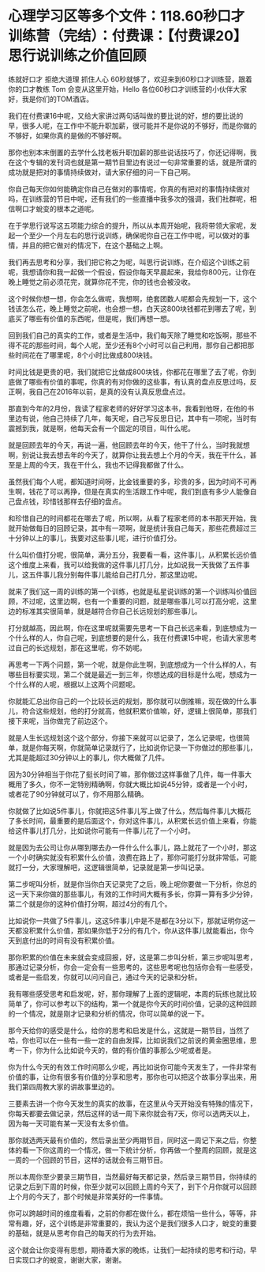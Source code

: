 # 心理学习区等多个文件：118.60秒口才训练营（完结）：付费课：【付费课20】思行说训练之价值回顾

练就好口才 拒绝大道理 抓住人心 60秒就够了，欢迎来到60秒口才训练营，跟着你的口才教练 Tom 会变从这里开始，Hello 各位60秒口才训练营的小伙伴大家好，我是你们的TOM酒店。

我们在付费课16中呢，又给大家讲过两句话叫做的要比说的好，想的要比说的早，很多人呢，在工作中不能升职加薪，很可能并不是你说的不够好，而是你做的不够好，如果你真的是做的不够好啊。

那你也别本末倒置的去学什么找老板升职加薪的那些说话技巧了，你还记得啊，我在这个专辑的发刊词也就是第一期节目里边有说过一句非常重要的话，就是所谓的成功就是把对的事情持续做对，请大家仔细的问一下自己啊。

你自己每天你如何能确定你自己在做对的事情呢，你真的有把对的事情持续做对吗，在训练营的节目中呢，还有我们的一些直播中我多次的强调，我们社群呢，相信啊口才蛻变的根本之道呢。

在于学思行说写这五项能力综合的提升，所以从本周开始呢，我将带领大家呢，发起一个至少一个月左右的思行说训练，确保呢你自己在工作中呢，可以做对的事情，并且的把它做对的情况下，在这个基础之上啊。

我们再去思考和分享，我们把它称之为呢，叫思行说训练，在介绍这个训练之前呢，我想请你和我一起做一个假设，假设你每天早晨起来，我给你800元，让你在晚上睡觉之前必须花完，就算你花不完，你的钱也会被没收。

这个时候你想一想，你会怎么做呢，我想啊，绝套团数人呢都会先规划一下，这个钱该怎么花，晚上睡觉之前呢，也会想一想，白天这800块钱都花到哪去了呢，到底买了哪些有价值的东西呢，但是呢，我们再想一想。

回到我们自己的真实的工作，或者是生活中，我们每天除了睡觉和吃饭啊，那些不得不花的那些时间，每个人呢，至少还有8个小时可以自己利用，那你自己都把那些时间花在了哪里呢，8个小时比做成800块钱。

时间比钱是更贵的吧，我们就把它比做成800块钱，你都花在哪里了去了呢，你到底做了哪些有价值的事呢，你真的有对你做的这些事，有认真的盘点反思过吗，反正啊，我自己在2016年以前，是真的没有认真反思盘点过。

那直到今年的2月份，我读了程家老师的好好学习这本书，我看到他呀，在他的书里边有说，他自己持续了几年，每天呢，自己写反思日记，其中有一项呢，当时有震撼到我，就是啊，他每天会有一个固定的项目，叫什么呢。

就是回顾去年的今天，再说一遍，他回顾去年的今天，他干了什么，当时我就想啊，别说让我去想去年的今天了，就算你让我去想上个月的今天，我在干什么，甚至是上周的今天，我在干什么，我也不记得我都做了什么。

虽然我们每个人呢，都知道时间呀，比金钱重要的多，珍贵的多，因为时间不可再生啊，钱花了可以再挣，但是在真实的生活跟工作中呢，我们到底有多少人能像自己盘点钱，珍惜钱那样去仔细的盘点。

和珍惜自己的时间都花在哪去了呢，所以啊，从看了程家老师的本书那天开始，我就开始做每日的回顾记录，其中有一项啊，就是统计我自己每天，那些花费超过三十分钟以上的事儿，我要对这些事儿呢，进行价值打分。

什么叫价值打分呢，很简单，满分五分，我要看一看，这件事儿，从积累长远价值这个维度上来看，我可以给我做的这件事儿打几分，比如说我一天我做了五件事儿，这五件事儿我分别每件事儿能给自己打几分，那这里边呢。

就来了我们这一周的训练的第一个训练，也就是私星说训练的第一个训练叫价值回顾，不过呢，这里边啊，也有一个重要的问题，就是哪些事儿可以打高分呢，这里边的标准其实很简单，就是越符合你自己长远规划的那些事儿。

打分就越高，因此啊，你在这里呢就需要先思考一下自己长远来看，到底想成为一个什么样的人，你自己呢，到底想要的是什么，我在付费课15中呢，也请大家思考过自己的长远规划，那在这里呢，你不妨呢。

再思考一下两个问题，第一个呢，就是你此生啊，到底想成为一个什么样的人，有哪些目标要实现，第二个就是最近一到三年，你想达成的目标是什么呢，想成为一个什么样的人呢，根据以上这两个问题呢。

你就能汇总出你自己的一个比较长远的规划，那你就可以倒推嘛，现在做的什么事儿，符合这些规划，他的打分就高，他就积累价值嘛，好，逻辑上很简单，那我们接下来呢，当你做完了前边这个。

就是人生长远规划这个这个部分，你接下来就可以记录了，怎么记录呢，也很简单，就是你每天啊，你就简单记录就行了，比如说你记录一下你做过的那些事儿，尤其是能超过30分钟以上的事儿，你大概做了几件。

因为30分钟相当于你花了挺长时间了嘛，那你做过这样事做了几件，每一件事大概用了多久，你不一定特别精确啊，你就大概比如说45分钟，或者是一个小时，或者花了90分钟就可以了，你不用那么精确。

你就做了比如说5件事儿，你就把这5件事儿写上做了什么，然后每件事儿大概花了多长时间，最重要的是后面这个，你对这件事儿，从积累长远价值上来看，你能给这件事儿打几分，比如说你可能有一件事儿花了一个小时。

就是因为去公司让你从哪到哪去办一件什么什么事儿，路上就花了一个小时，那这一个小时确实就没有积累什么价值，浪费在路上了，那你可能打分就非常低，可能就打一分，大家理解吧，这逻辑很简单，记录就是第一步叫记录。

第二步呢叫分析，就是你当你白天记录完了之后，晚上呢你要做一下分析，你总的这一天下来你做的那些事儿，有效的工作时间大概有多长，你算一算有多少分钟，第二个就是你的这种价值打分啊，超过4分的有几个。

比如说你一共做了5件事儿，这这5件事儿中是不是都在3分以下，那就证明你这一天都没积累什么价值，那如果你低于2分的有几个，你从这件事儿就能看出，你今天到底付出的时间有没有积累价值。

那你积累的价值在未来就会变成回报，好，这是第二步叫分析，第三步呢叫思考，那通过记录分析，你会一定会有一些思考的，这些思考呢也包括你会有一些感受，或者是一些启发，你就可以问问自己，通过今天的记录和分析。

我有哪些感受思考和启发呢，好，那你理解了上面的逻辑呢，本周的玩练也就比较简单了，你可以参考以下的结构，第一个就是你今天的时间价值，记录的这种回顾的一个情况，就是刚才记录和分析的情况，你可以简单的说一下。

那今天给你的感受是什么，给你的思考和启发是什么，这就是一期节目，当然了哈，你也可以在一些有一些一定的自由发挥，比如说我们之前说的黄金圈思维，思考一下，你为什么比如说今天的，做的有价值的事那么少呢或者是。

你为什么今天的有效工作时间那么少呢，再比如说你可能今天发生了，一件非常有价值的事，让你有很多有价值的分享和思考，那你也可以把这个故事分享出来，用我们第四周教大家的讲故事里边的。

三要素去讲一个你今天发生的真实的故事，在这里从今天开始没有特殊的情况下，你每天都要去做记录，然后这样的话一周下来你就会有7天，你可以选两天以上，因为每一天可能有某一天没有太多价值。

那你就选两天最有价值的，然后录出至少两期节目，同时这一周记下来之后，你整体的看一下你这周的一个情况，做一下统计分析，你再做一个整周的回顾，就是这一周的一个回顾的节目，这样的话就会有三期节目。

所以本周你至少要录三期节目，当然最好每天都记录，然后录三期节目，你持续的记录之后到下周的时候，你至少就可以回顾上周的今天了，到下个月你就可以回顾上个月的今天了，那个时候是非常美好的一件事情。

你可以跨越时间的维度看看，之前的你都在做什么，都在烦恼一些什么，等等，非常有趣，好，这个训练是非常重要的，我认为这个是我们很多人口才，蛻变的重要的基础，就是从思考你自己的每天的行为去开始。

这个就会让你变得有思想，期待着大家的晚练，让我们一起持续的思考和行动，早日实现口才的蛻变，谢谢大家，谢谢。